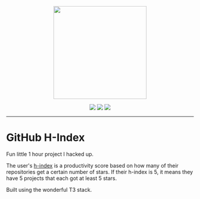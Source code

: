 <div align="center">
  <a href="https://github-h-index.vercel.app/">
    <img src="https://github.com/crnsh/github-h-index/assets/79533543/2c4a912f-fe5d-4888-9080-6b65756dd94c" width="250" height="250"/>
  </a>
</div>
<p align="center">
  <img src="https://img.shields.io/github/commit-activity/t/crnsh/github-h-index">
  <img src="https://img.shields.io/badge/unique_visitors-2623-blue">
  <img src="https://img.shields.io/badge/Working-green">
<p/>
<hr>

# GitHub H-Index
Fun little 1 hour project I hacked up.

The user's [h-index](https://google.com) is a productivity score based on how many of their repositories get a certain number of stars. If their h-index is 5, it means they have 5 projects that each got at least 5 stars.

Built using the wonderful T3 stack.
